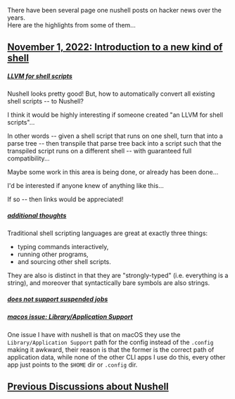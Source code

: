 
There have been several page one nushell posts on hacker news over the years.  
Here are the highlights from some of them...

## [November 1, 2022: Introduction to a new kind of shell](https://news.ycombinator.com/item?id=33419944)

##### [LLVM for shell scripts](https://news.ycombinator.com/item?id=33433840)

Nushell looks pretty good!
But, how to automatically convert all existing shell scripts -- to Nushell?

I think it would be highly interesting if someone created "an LLVM for shell scripts"...

In other words -- given a shell script that runs on one shell, turn that into a parse tree -- then transpile that parse tree back into a script such that the transpiled script runs on a different shell -- with guaranteed full compatibility...

Maybe some work in this area is being done, or already has been done...

I'd be interested if anyone knew of anything like this...

If so -- then links would be appreciated!

##### [additional thoughts](https://news.ycombinator.com/item?id=33427070)

Traditional shell scripting languages are great at exactly three things:

* typing commands interactively,
* running other programs,
* and sourcing other shell scripts.

They are also is distinct in that they are "strongly-typed" (i.e. everything is a string), and moreover that syntactically bare symbols are also strings.

##### [does not support suspended jobs](https://news.ycombinator.com/item?id=33425689)

##### [macos issue: Library/Application Support](https://news.ycombinator.com/item?id=33421658)

One issue I have with nushell is that on macOS they use the `Library/Application Support` path for the config instead of the `.config` making it awkward, their reason is that the former is the correct path of application data, while none of the other CLI apps I use do this, every other app just points to the `$HOME` dir or `.config` dir.

## [Previous Discussions about Nushell](https://news.ycombinator.com/item?id=33420520)
